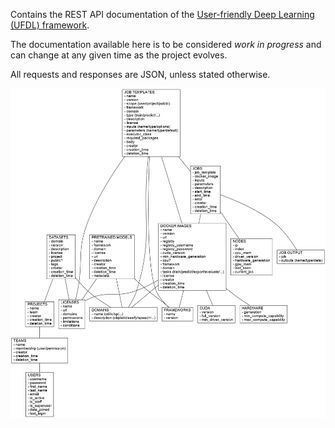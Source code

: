 Contains the REST API documentation of the [User-friendly Deep Learning (UFDL) framework](https://ufdl.cms.waikato.ac.nz/).

The documentation available here is to be considered *work in progress* and can change 
at any given time as the project evolves.

All requests and responses are JSON, unless stated otherwise. 

![API](img/api.png)

